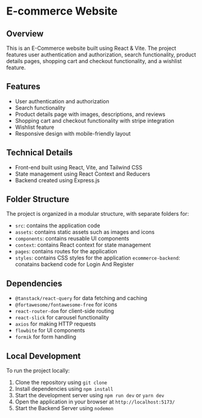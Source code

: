 # E-commerce Website

## Overview

This is an E-Commerce website built using React & Vite. The project features user authentication and authorization, search functionality, product details pages, shopping cart and checkout functionality, and a wishlist feature.

## Features

-   User authentication and authorization
-   Search functionality
-   Product details page with images, descriptions, and reviews
-   Shopping cart and checkout functionality with stripe integration
-   Wishlist feature
-   Responsive design with mobile-friendly layout

## Technical Details

-   Front-end built using React, Vite, and Tailwind CSS
-   State management using React Context and Reducers
-   Backend created using Express.js

## Folder Structure

The project is organized in a modular structure, with separate folders for:

-   `src`: contains the application code
-   `assets`: contains static assets such as images and icons
-   `components`: contains reusable UI components
-   `context`: contains React context for state management
-   `pages`: contains routes for the application
-   `styles`: contains CSS styles for the application
    `ecommerce-backend`: conatains backend code for Login And Register

## Dependencies

-   `@tanstack/react-query` for data fetching and caching
-   `@fortawesome/fontawesome-free` for icons
-   `react-router-dom` for client-side routing
-   `react-slick` for carousel functionality
-   `axios` for making HTTP requests
-   `flowbite` for UI components
-   `formik` for form handling

## Local Development

To run the project locally:

1. Clone the repository using `git clone`
2. Install dependencies using `npm install`
3. Start the development server using `npm run dev` or `yarn dev`
4. Open the application in your browser at `http://localhost:5173/`
5. Start the Backend Server using `nodemon`
